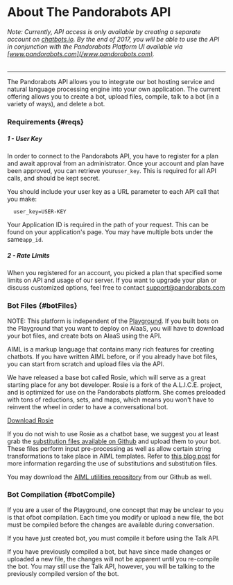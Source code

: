 # About The Pandorabots API

###### Note: Currently, API access is only available by creating a separate account on [chatbots.io](/chatbots.io). By the end of 2017, you will be able to use the API in conjunction with the Pandorabots Platform UI available via [www.pandorabots.com](/www.pandorabots.com).

---

The Pandorabots API allows you to integrate our bot hosting service and natural language processing engine into your own application. The current offering allows you to create a bot, upload files, compile, talk to a bot \(in a variety of ways\), and delete a bot.

### Requirements {#reqs}

##### 1 - User Key

In order to connect to the Pandorabots API, you have to register for a plan and await approval from an administrator. Once your account and plan have been approved, you can retrieve your`user_key`. This is required for all API calls, and should be kept secret.

You should include your user key as a URL parameter to each API call that you make:

```
  user_key=USER-KEY
```

Your Application ID is required in the path of your request. This can be found on your application's page. You may have multiple bots under the same`app_id`.

##### 2 - Rate Limits

When you registered for an account, you picked a plan that specified some limits on API and usage of our server. If you want to upgrade your plan or discuss customized options, feel free to contact [support@pandorabots.com](mailto:support@pandorabots.com)

### Bot Files {#botFiles}

NOTE: This platform is independent of the [Playground](https://playground.pandorabots.com/). If you built bots on the Playground that you want to deploy on AIaaS, you will have to download your bot files, and create bots on AIaaS using the API.

AIML is a markup language that contains many rich features for creating chatbots. If you have written AIML before, or if you already have bot files, you can start from scratch and upload files via the API.

We have released a base bot called Rosie, which will serve as a great starting place for any bot developer. Rosie is a fork of the A.L.I.C.E. project, and is optimized for use on the Pandorabots platform. She comes preloaded with tons of reductions, sets, and maps, which means you won't have to reinvent the wheel in order to have a conversational bot.

[Download Rosie](https://github.com/pandorabots/rosie)

If you do not wish to use Rosie as a chatbot base, we suggest you at least grab the [substitution files available on Github](https://github.com/pandorabots/substitutions) and upload them to your bot. These files perform input pre-processing as well as allow certain string transformations to take place in AIML templates. Refer to [this blog post](http://blog.pandorabots.com/substitutions-and-sentence-splitting/) for more information regarding the use of substitutions and substitution files.

You may download the [AIML utilities repository](http://github.com/pandorabots/aiml-utilities) from our Github as well.

### Bot Compilation {#botCompile}

If you are a user of the Playground, one concept that may be unclear to you is that ofbot compilation. Each time you modify or upload a new file, the bot must be compiled before the changes are available during conversation.

If you have just created bot, you must compile it before using the Talk API.

If you have previously compiled a bot, but have since made changes or uploaded a new file, the changes will not be apparent until you re-compile the bot. You may still use the Talk API, however, you will be talking to the previously compiled version of the bot.

